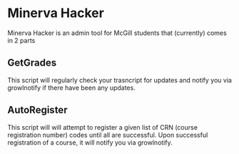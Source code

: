 # Minerva Hacker

Minerva Hacker is an admin tool for McGill students that (currently) comes in 2 parts

## GetGrades

This script will regularly check your trasncript for updates and notify you via growlnotify if there have been any updates.

## AutoRegister

This script will will attempt to register a given list of CRN (course registration number) codes until all are successful. Upon successful registration of a course, it will notify you via growlnotify.